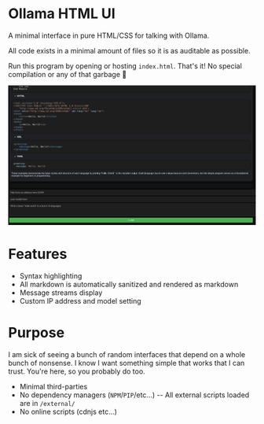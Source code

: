 # Ollama HTML UI

A minimal interface in pure HTML/CSS for talking with Ollama.

All code exists in a minimal amount of files so it is as auditable as possible.

Run this program by opening or hosting `index.html`. That's it! No special compilation or any of that garbage 🪽

![The interface](./docs/interface.png)

# Features

- Syntax highlighting
- All markdown is automatically sanitized and rendered as markdown
- Message streams display
- Custom IP address and model setting

# Purpose

I am sick of seeing a bunch of random interfaces that depend on a whole bunch of nonsense. I know I want something simple that works that I can trust. You're here, so you probably do too.

- Minimal third-parties
- No dependency managers (`NPM`/`PIP`/etc...) -- All external scripts loaded are in `/external/`
- No online scripts (cdnjs etc...)
